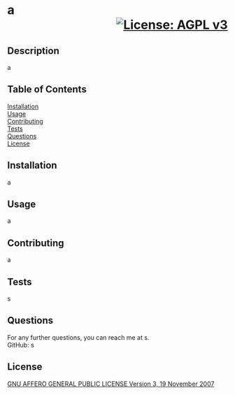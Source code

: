 # a <div style="text-align: right"> [![License: AGPL v3](https://img.shields.io/badge/License-AGPL%20v3-blue.svg)](https://www.gnu.org/licenses/agpl-3.0) </div>
  
  ## Description
  a
  
  ## Table of Contents 
  [Installation](#installation) <br>
  [Usage](#usage) <br>
  [Contributing](#contributing) <br>
  [Tests](#tests) <br>
  [Questions](#questions) <br>
  [License](#license) <br>
  
  ## Installation
  a
  
  ## Usage
  a
  
  ## Contributing
  a
  
  ## Tests
  s
  
  ## Questions
  For any further questions, you can reach me at s. <br>
  GitHub: s
  
  ## License
  [GNU AFFERO GENERAL PUBLIC LICENSE Version 3, 19 November 2007](https://www.gnu.org/licenses/agpl-3.0.en.html)